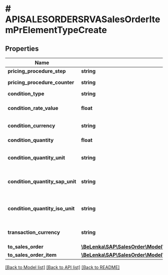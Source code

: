 # # APISALESORDERSRVASalesOrderItemPrElementTypeCreate

## Properties

Name | Type | Description | Notes
------------ | ------------- | ------------- | -------------
**pricing_procedure_step** | **string** |  |
**pricing_procedure_counter** | **string** | Condition Counter |
**condition_type** | **string** |  | [optional]
**condition_rate_value** | **float** | Condition Amount or Percentage | [optional]
**condition_currency** | **string** | Currency Key | [optional]
**condition_quantity** | **float** | Condition Pricing Unit | [optional]
**condition_quantity_unit** | **string** | Condition Unit in the Document | [optional]
**condition_quantity_sap_unit** | **string** | SAP Unit Code for Condition Quantity | [optional]
**condition_quantity_iso_unit** | **string** | ISO Unit Code for Condition Quantity | [optional]
**transaction_currency** | **string** | SD Document Currency | [optional]
**to_sales_order** | [**\BeLenka\SAP\SalesOrder\Model\APISALESORDERSRVASalesOrderTypeCreate**](APISALESORDERSRVASalesOrderTypeCreate.md) |  | [optional]
**to_sales_order_item** | [**\BeLenka\SAP\SalesOrder\Model\APISALESORDERSRVASalesOrderItemTypeCreate**](APISALESORDERSRVASalesOrderItemTypeCreate.md) |  | [optional]

[[Back to Model list]](../../README.md#models) [[Back to API list]](../../README.md#endpoints) [[Back to README]](../../README.md)
